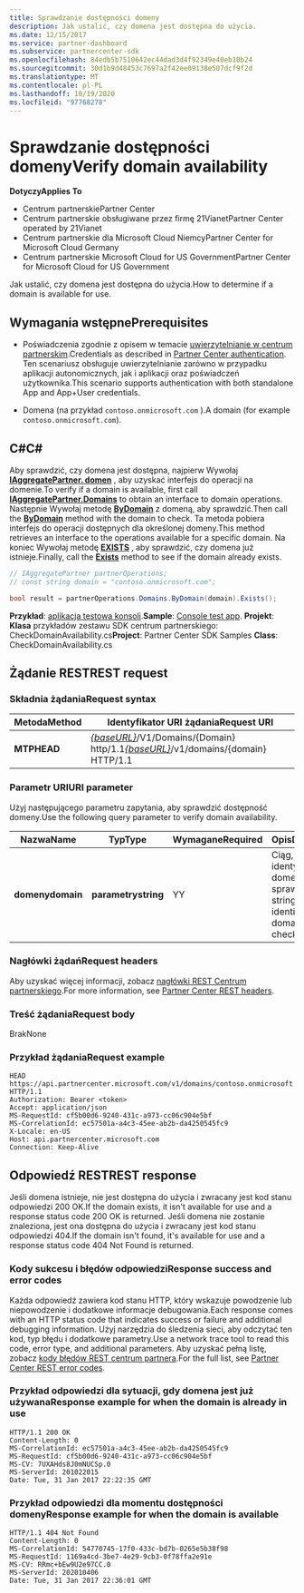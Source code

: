 ```yaml
---
title: Sprawdzanie dostępności domeny
description: Jak ustalić, czy domena jest dostępna do użycia.
ms.date: 12/15/2017
ms.service: partner-dashboard
ms.subservice: partnercenter-sdk
ms.openlocfilehash: 84edb5b7510642ec44dad3d4f92349e40eb10b24
ms.sourcegitcommit: 30d1b9d48453c7697a2f42ee09138e507dcf9f2d
ms.translationtype: MT
ms.contentlocale: pl-PL
ms.lasthandoff: 10/19/2020
ms.locfileid: "97768278"
---
```

# <a name="verify-domain-availability"></a><span data-ttu-id="fb536-103">Sprawdzanie dostępności domeny</span><span class="sxs-lookup"><span data-stu-id="fb536-103">Verify domain availability</span></span>

<span data-ttu-id="fb536-104">**Dotyczy**</span><span class="sxs-lookup"><span data-stu-id="fb536-104">**Applies To**</span></span>

- <span data-ttu-id="fb536-105">Centrum partnerskie</span><span class="sxs-lookup"><span data-stu-id="fb536-105">Partner Center</span></span>
- <span data-ttu-id="fb536-106">Centrum partnerskie obsługiwane przez firmę 21Vianet</span><span class="sxs-lookup"><span data-stu-id="fb536-106">Partner Center operated by 21Vianet</span></span>
- <span data-ttu-id="fb536-107">Centrum partnerskie dla Microsoft Cloud Niemcy</span><span class="sxs-lookup"><span data-stu-id="fb536-107">Partner Center for Microsoft Cloud Germany</span></span>
- <span data-ttu-id="fb536-108">Centrum partnerskie Microsoft Cloud for US Government</span><span class="sxs-lookup"><span data-stu-id="fb536-108">Partner Center for Microsoft Cloud for US Government</span></span>

<span data-ttu-id="fb536-109">Jak ustalić, czy domena jest dostępna do użycia.</span><span class="sxs-lookup"><span data-stu-id="fb536-109">How to determine if a domain is available for use.</span></span>

## <a name="prerequisites"></a><span data-ttu-id="fb536-110">Wymagania wstępne</span><span class="sxs-lookup"><span data-stu-id="fb536-110">Prerequisites</span></span>

- <span data-ttu-id="fb536-111">Poświadczenia zgodnie z opisem w temacie [uwierzytelnianie w centrum partnerskim](partner-center-authentication.md).</span><span class="sxs-lookup"><span data-stu-id="fb536-111">Credentials as described in [Partner Center authentication](partner-center-authentication.md).</span></span> <span data-ttu-id="fb536-112">Ten scenariusz obsługuje uwierzytelnianie zarówno w przypadku aplikacji autonomicznych, jak i aplikacji oraz poświadczeń użytkownika.</span><span class="sxs-lookup"><span data-stu-id="fb536-112">This scenario supports authentication with both standalone App and App+User credentials.</span></span>

- <span data-ttu-id="fb536-113">Domena (na przykład `contoso.onmicrosoft.com` ).</span><span class="sxs-lookup"><span data-stu-id="fb536-113">A domain (for example `contoso.onmicrosoft.com`).</span></span>

## <a name="c"></a><span data-ttu-id="fb536-114">C\#</span><span class="sxs-lookup"><span data-stu-id="fb536-114">C\#</span></span>

<span data-ttu-id="fb536-115">Aby sprawdzić, czy domena jest dostępna, najpierw Wywołaj [**IAggregatePartner. domen**](/dotnet/api/microsoft.store.partnercenter.ipartner.domains) , aby uzyskać interfejs do operacji na domenie.</span><span class="sxs-lookup"><span data-stu-id="fb536-115">To verify if a domain is available, first call [**IAggregatePartner.Domains**](/dotnet/api/microsoft.store.partnercenter.ipartner.domains) to obtain an interface to domain operations.</span></span> <span data-ttu-id="fb536-116">Następnie Wywołaj metodę [**ByDomain**](/dotnet/api/microsoft.store.partnercenter.domains.idomaincollection.bydomain) z domeną, aby sprawdzić.</span><span class="sxs-lookup"><span data-stu-id="fb536-116">Then call the [**ByDomain**](/dotnet/api/microsoft.store.partnercenter.domains.idomaincollection.bydomain) method with the domain to check.</span></span> <span data-ttu-id="fb536-117">Ta metoda pobiera interfejs do operacji dostępnych dla określonej domeny.</span><span class="sxs-lookup"><span data-stu-id="fb536-117">This method retrieves an interface to the operations available for a specific domain.</span></span> <span data-ttu-id="fb536-118">Na koniec Wywołaj metodę [**EXISTS**](/dotnet/api/microsoft.store.partnercenter.domains.idomain.exists) , aby sprawdzić, czy domena już istnieje.</span><span class="sxs-lookup"><span data-stu-id="fb536-118">Finally, call the [**Exists**](/dotnet/api/microsoft.store.partnercenter.domains.idomain.exists) method to see if the domain already exists.</span></span>

``` csharp
// IAggregatePartner partnerOperations;
// const string domain = "contoso.onmicrosoft.com";

bool result = partnerOperations.Domains.ByDomain(domain).Exists();
```

<span data-ttu-id="fb536-119">**Przykład**: [aplikacja testowa konsoli](console-test-app.md).</span><span class="sxs-lookup"><span data-stu-id="fb536-119">**Sample**: [Console test app](console-test-app.md).</span></span> <span data-ttu-id="fb536-120">**Projekt**: **Klasa** przykładów zestawu SDK centrum partnerskiego: CheckDomainAvailability.cs</span><span class="sxs-lookup"><span data-stu-id="fb536-120">**Project**: Partner Center SDK Samples **Class**: CheckDomainAvailability.cs</span></span>

## <a name="rest-request"></a><span data-ttu-id="fb536-121">Żądanie REST</span><span class="sxs-lookup"><span data-stu-id="fb536-121">REST request</span></span>

### <a name="request-syntax"></a><span data-ttu-id="fb536-122">Składnia żądania</span><span class="sxs-lookup"><span data-stu-id="fb536-122">Request syntax</span></span>

| <span data-ttu-id="fb536-123">Metoda</span><span class="sxs-lookup"><span data-stu-id="fb536-123">Method</span></span>   | <span data-ttu-id="fb536-124">Identyfikator URI żądania</span><span class="sxs-lookup"><span data-stu-id="fb536-124">Request URI</span></span>                                                              |
|----------|--------------------------------------------------------------------------|
| <span data-ttu-id="fb536-125">**MTP**</span><span class="sxs-lookup"><span data-stu-id="fb536-125">**HEAD**</span></span> | <span data-ttu-id="fb536-126">[*{baseURL}*](partner-center-rest-urls.md)/V1/Domains/{Domain} http/1.1</span><span class="sxs-lookup"><span data-stu-id="fb536-126">[*{baseURL}*](partner-center-rest-urls.md)/v1/domains/{domain} HTTP/1.1</span></span> |

### <a name="uri-parameter"></a><span data-ttu-id="fb536-127">Parametr URI</span><span class="sxs-lookup"><span data-stu-id="fb536-127">URI parameter</span></span>

<span data-ttu-id="fb536-128">Użyj następującego parametru zapytania, aby sprawdzić dostępność domeny.</span><span class="sxs-lookup"><span data-stu-id="fb536-128">Use the following query parameter to verify domain availability.</span></span>

| <span data-ttu-id="fb536-129">Nazwa</span><span class="sxs-lookup"><span data-stu-id="fb536-129">Name</span></span>       | <span data-ttu-id="fb536-130">Typ</span><span class="sxs-lookup"><span data-stu-id="fb536-130">Type</span></span>       | <span data-ttu-id="fb536-131">Wymagane</span><span class="sxs-lookup"><span data-stu-id="fb536-131">Required</span></span> | <span data-ttu-id="fb536-132">Opis</span><span class="sxs-lookup"><span data-stu-id="fb536-132">Description</span></span>                                   |
|------------|------------|----------|-----------------------------------------------|
| <span data-ttu-id="fb536-133">**domeny**</span><span class="sxs-lookup"><span data-stu-id="fb536-133">**domain**</span></span> | <span data-ttu-id="fb536-134">**parametry**</span><span class="sxs-lookup"><span data-stu-id="fb536-134">**string**</span></span> | <span data-ttu-id="fb536-135">Y</span><span class="sxs-lookup"><span data-stu-id="fb536-135">Y</span></span>        | <span data-ttu-id="fb536-136">Ciąg, który identyfikuje domenę do sprawdzenia.</span><span class="sxs-lookup"><span data-stu-id="fb536-136">A string that identifies the domain to check.</span></span> |

### <a name="request-headers"></a><span data-ttu-id="fb536-137">Nagłówki żądań</span><span class="sxs-lookup"><span data-stu-id="fb536-137">Request headers</span></span>

<span data-ttu-id="fb536-138">Aby uzyskać więcej informacji, zobacz [nagłówki REST Centrum partnerskiego](headers.md).</span><span class="sxs-lookup"><span data-stu-id="fb536-138">For more information, see [Partner Center REST headers](headers.md).</span></span>

### <a name="request-body"></a><span data-ttu-id="fb536-139">Treść żądania</span><span class="sxs-lookup"><span data-stu-id="fb536-139">Request body</span></span>

<span data-ttu-id="fb536-140">Brak</span><span class="sxs-lookup"><span data-stu-id="fb536-140">None</span></span>

### <a name="request-example"></a><span data-ttu-id="fb536-141">Przykład żądania</span><span class="sxs-lookup"><span data-stu-id="fb536-141">Request example</span></span>

```http
HEAD https://api.partnercenter.microsoft.com/v1/domains/contoso.onmicrosoft.com HTTP/1.1
Authorization: Bearer <token>
Accept: application/json
MS-RequestId: cf5b00d6-9240-431c-a973-cc06c904e5bf
MS-CorrelationId: ec57501a-a4c3-45ee-ab2b-da4250545fc9
X-Locale: en-US
Host: api.partnercenter.microsoft.com
Connection: Keep-Alive
```

## <a name="rest-response"></a><span data-ttu-id="fb536-142">Odpowiedź REST</span><span class="sxs-lookup"><span data-stu-id="fb536-142">REST response</span></span>

<span data-ttu-id="fb536-143">Jeśli domena istnieje, nie jest dostępna do użycia i zwracany jest kod stanu odpowiedzi 200 OK.</span><span class="sxs-lookup"><span data-stu-id="fb536-143">If the domain exists, it isn't available for use and a response status code 200 OK is returned.</span></span> <span data-ttu-id="fb536-144">Jeśli domena nie zostanie znaleziona, jest ona dostępna do użycia i zwracany jest kod stanu odpowiedzi 404.</span><span class="sxs-lookup"><span data-stu-id="fb536-144">If the domain isn't found, it's available for use and a response status code 404 Not Found is returned.</span></span>

### <a name="response-success-and-error-codes"></a><span data-ttu-id="fb536-145">Kody sukcesu i błędów odpowiedzi</span><span class="sxs-lookup"><span data-stu-id="fb536-145">Response success and error codes</span></span>

<span data-ttu-id="fb536-146">Każda odpowiedź zawiera kod stanu HTTP, który wskazuje powodzenie lub niepowodzenie i dodatkowe informacje debugowania.</span><span class="sxs-lookup"><span data-stu-id="fb536-146">Each response comes with an HTTP status code that indicates success or failure and additional debugging information.</span></span> <span data-ttu-id="fb536-147">Użyj narzędzia do śledzenia sieci, aby odczytać ten kod, typ błędu i dodatkowe parametry.</span><span class="sxs-lookup"><span data-stu-id="fb536-147">Use a network trace tool to read this code, error type, and additional parameters.</span></span> <span data-ttu-id="fb536-148">Aby uzyskać pełną listę, zobacz [kody błędów REST centrum partnera](error-codes.md).</span><span class="sxs-lookup"><span data-stu-id="fb536-148">For the full list, see [Partner Center REST error codes](error-codes.md).</span></span>

### <a name="response-example-for-when-the-domain-is-already-in-use"></a><span data-ttu-id="fb536-149">Przykład odpowiedzi dla sytuacji, gdy domena jest już używana</span><span class="sxs-lookup"><span data-stu-id="fb536-149">Response example for when the domain is already in use</span></span>

```http
HTTP/1.1 200 OK
Content-Length: 0
MS-CorrelationId: ec57501a-a4c3-45ee-ab2b-da4250545fc9
MS-RequestId: cf5b00d6-9240-431c-a973-cc06c904e5bf
MS-CV: 7UXAHds8J0mNUCSp.0
MS-ServerId: 201022015
Date: Tue, 31 Jan 2017 22:22:35 GMT
```

### <a name="response-example-for-when-the-domain-is-available"></a><span data-ttu-id="fb536-150">Przykład odpowiedzi dla momentu dostępności domeny</span><span class="sxs-lookup"><span data-stu-id="fb536-150">Response example for when the domain is available</span></span>

```http
HTTP/1.1 404 Not Found
Content-Length: 0
MS-CorrelationId: 54770745-17f0-433c-bd7b-0265e5b38f98
MS-RequestId: 1169a4cd-3be7-4e29-9cb3-0f78ffa2e91e
MS-CV: RRmc+bEw9U2e97CC.0
MS-ServerId: 202010406
Date: Tue, 31 Jan 2017 22:36:01 GMT
```
